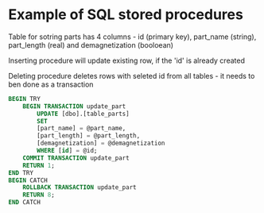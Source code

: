 # Example of SQL stored procedures

Table for sotring parts has 4 columns - id (primary key), part_name (string), part_length (real) and demagnetization (booloean)

Inserting procedure will update existing row, if the 'id' is already created

Deleting procedure deletes rows with seleted id from all tables - it needs to ben done as a transaction

```sql
BEGIN TRY
	BEGIN TRANSACTION update_part	
		UPDATE [dbo].[table_parts]
		SET
		[part_name] = @part_name,
		[part_length] = @part_length,
		[demagnetization] = @demagnetization
		WHERE [id] = @id;
	COMMIT TRANSACTION update_part
	RETURN 1;
END TRY
BEGIN CATCH
	ROLLBACK TRANSACTION update_part
	RETURN 8;
END CATCH
```
